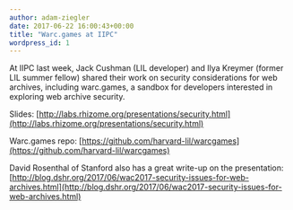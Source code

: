 ```yaml
---
author: adam-ziegler
date: 2017-06-22 16:00:43+00:00
title: "Warc.games at IIPC"
wordpress_id: 1
---
```


At IIPC last week, Jack Cushman (LIL developer) and Ilya Kreymer (former LIL summer fellow) shared their work on security considerations for web archives, including warc.games, a sandbox for developers interested in exploring web archive security.

Slides: [http://labs.rhizome.org/presentations/security.html](http://labs.rhizome.org/presentations/security.html)

Warc.games repo: [https://github.com/harvard-lil/warcgames](https://github.com/harvard-lil/warcgames)

David Rosenthal of Stanford also has a great write-up on the presentation: [http://blog.dshr.org/2017/06/wac2017-security-issues-for-web-archives.html](http://blog.dshr.org/2017/06/wac2017-security-issues-for-web-archives.html)
